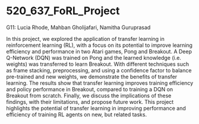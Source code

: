 # 520_637_FoRL_Project
G11: Lucia Rhode, Mahban Gholijafari, Namitha Guruprasad

In this project, we explored the application of transfer learning in reinforcement learning (RL), with a focus on its potential to improve learning efficiency and performance in two Atari games, Pong and Breakout. A Deep Q-Network (DQN) was trained on Pong and the learned knowledge (i.e. weights) was transferred to learn Breakout. With different techniques such as frame stacking, preprocessing, and using a confidence factor to balance pre-trained and new weights, we demonstrate the benefits of transfer learning. The results show that transfer learning improves training efficiency and policy performance in Breakout, compared to training a DQN on Breakout from scratch. Finally, we discuss the implications of these findings, with their limitations, and propose future work. This project highlights the potential of transfer learning in improving performance and efficiency of training RL agents on new, but related tasks.
